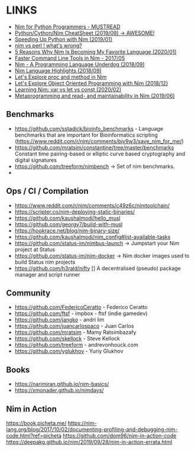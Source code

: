 # LINKS

- [Nim for Python Programmers - MUSTREAD](https://github.com/nim-lang/Nim/wiki/Nim-for-Python-Programmers)
- [Python/Cython/Nim CheatSheet (2019/09) -> AWESOME!](https://dev.to/juancarlospaco/python-cython-nim-cheatsheet-hjj)
- [Speeding Up Python with Nim (2019/01)](https://robert-mcdermott.gitlab.io/posts/speeding-up-python-with-nim/)
- [nim vs perl ! what's wrong?](https://forum.nim-lang.org/t/2816)
- [5 Reasons Why Nim Is Becoming My Favorite Language (2020/01)](https://dev.to/rburmorrison/5-reasons-why-nim-is-becoming-my-favorite-language-4oke)
- [Faster Command Line Tools in Nim - 2017/05](https://nim-lang.org/blog/2017/05/25/faster-command-line-tools-in-nim.html)
- [Nim - A Programming Language Underdog (2018/09)](https://totallywearingpants.com/posts/nim-underdog/)
- [Nim Language Highlights (2018/09)](https://totallywearingpants.com/posts/nim-language-highlights/)
- [Let's Explore proc and method in Nim](https://matthiashager.com/proc-method-nim)
- [Let's Explore Object Oriented Programming with Nim (2018/12)](https://matthiashager.com/nim-object-oriented-programming)
- [Learning Nim: var vs let vs const (2020/02)](https://dev.to/sigmapie8/learning-nim-var-vs-let-vs-const-25l8)
- [Metaprogramming and read- and maintainability in Nim (2019/06)](https://peterme.net/metaprogramming-and-read-and-maintainability-in-nim.html)


## Benchmarks

- https://github.com/sstadick/bioinfo_benchmarks - Language benchmarks that are important for Bioinformatics scripting (https://www.reddit.com/r/nim/comments/bjv9w3/save_nim_for_me/)
- https://github.com/mratsim/constantine/tree/master/benchmarks Constant time pairing-based or elliptic curve based cryptography and digital signatures
- https://github.com/treeform/nimbench -> Set of nim benchmarks.
-

## Ops / CI / Compilation

- https://www.reddit.com/r/nim/comments/c49z6c/nimtoolchain/
- https://scripter.co/nim-deploying-static-binaries/
- https://github.com/kaushalmodi/hello_musl
- https://github.com/georgy7/build-with-musl
- https://hookrace.net/blog/nim-binary-size/
- https://github.com/kaushalmodi/nim_config#list-available-tasks
- https://github.com/status-im/nimbus-launch -> Jumpstart your Nim project at Status
- https://github.com/status-im/nim-docker -> Nim docker images used to build Status nim projects
- https://github.com/h3rald/nifty [] A decentralised (pseudo) package manager and script runner


## Community

- https://github.com/FedericoCeratto - Federico Ceratto
- https://github.com/ftsf - impbox - ftsf (indie gamedev)
- https://github.com/jangko - andri lim
- https://github.com/juancarlospaco - Juan Carlos
- https://github.com/mratsim - Mamy Ratsimbazafy
- https://github.com/skellock - Steve Kellock
- https://github.com/treeform - andrevonhouck.com
- https://github.com/yglukhov - Yuriy Glukhov


## Books

- https://narimiran.github.io/nim-basics/
- https://xmonader.github.io/nimdays/


## Nim in Action
  https://book.picheta.me/
  https://nim-lang.org/blog/2017/10/02/documenting-profiling-and-debugging-nim-code.html?ref=picheta
  https://github.com/dom96/nim-in-action-code
  https://deepakg.github.io/nim/2019/09/28/nim-in-action-errata.html